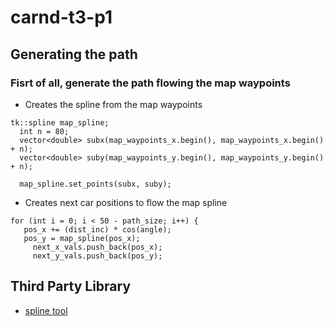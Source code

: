 # carnd-t3-p1

## Generating the path
### Fisrt of all, generate the path flowing the map waypoints
* Creates the spline from the map waypoints
```
tk::spline map_spline;
  int n = 80;
  vector<double> subx(map_waypoints_x.begin(), map_waypoints_x.begin() + n);
  vector<double> suby(map_waypoints_y.begin(), map_waypoints_y.begin() + n);

  map_spline.set_points(subx, suby);
```
* Creates next car positions to flow the map spline
```
for (int i = 0; i < 50 - path_size; i++) {
   pos_x += (dist_inc) * cos(angle);
   pos_y = map_spline(pos_x);
	 next_x_vals.push_back(pos_x);
	 next_y_vals.push_back(pos_y);
```

## Third Party Library
* [spline tool](http://kluge.in-chemnitz.de/opensource/spline/)
